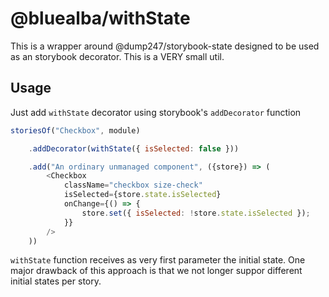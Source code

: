 @bluealba/withState
===
This is a wrapper around @dump247/storybook-state designed to be used as an storybook decorator. This is a VERY small util.

## Usage

Just add `withState` decorator using storybook's `addDecorator` function

```javascript
storiesOf("Checkbox", module)

	.addDecorator(withState({ isSelected: false }))

	.add("An ordinary unmanaged component", ({store}) => (
		<Checkbox
			className="checkbox size-check"
			isSelected={store.state.isSelected}
			onChange={() => {
				store.set({ isSelected: !store.state.isSelected });
			}}
		/>
	))
```

`withState` function receives as very first parameter the initial state. One major drawback of this approach is that we not longer suppor different initial states per story.
